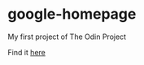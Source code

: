 # google-homepage
My first project of The Odin Project

Find it [here](http://www.theodinproject.com/web-development-101/html-css?ref=lnav)
